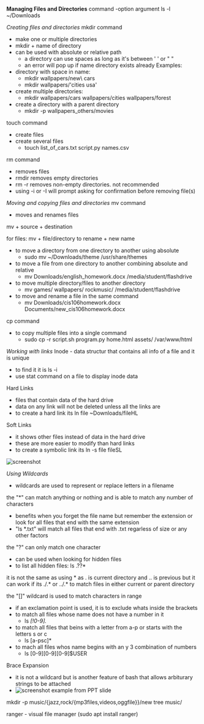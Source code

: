 **Managing Files and Directories**
command -option argument
ls       -l     ~/Downloads

*Creating files and directories*
mkdir command
* make one or multiple directories
* mkdir + name of directory
* can be used with absolute or relative path
  * a directory can use spaces as long as it's between ' ' or " "
  * an error will pop up if name directory exists already
Examples:
* directory with space in name: 
  * mkdir wallpapers/new\ cars
  * mkdir wallpapers/'cities usa'
* create multiple directories:
    * mkdir wallpapers/cars wallpapers/cities wallpapers/forest
* create a directory with a parent directory
  * mkdir -p wallpapers_others/movies

touch command 
* create files 
* create several files
  * touch list_of_cars.txt script.py names.csv

rm command 
* removes files
* rmdir removes empty directories
* rm -r removes non-empty directories. not recommended
* using -i or -I will prompt asking for confirmation before removing file(s)

*Moving and copying files and directories*
mv command
* moves and renames files

mv + source + destination

for files:
mv + file/directory to rename + new name 

* to move a directory from one directory to another using absolute
  * sudo mv ~/Downloads/theme /usr/share/themes
* to move a file from one directory to another combining absolute and relative
  * mv Downloads/english_homework.docx /media/student/flashdrive
* to move multiple directory/files to another directory
  * mv games/ wallpapers/ rockmusic/ /media/student/flashdrive
* to move and rename a file in the same command 
  * mv Downloads/cis106homework.docx Documents/new_cis106homework.docx

cp command
* to copy multiple files into a single command
  * sudo cp -r script.sh program.py home.html assets/ /var/www/html

*Working with links* 
Inode - data structur that contains all info of a file and it is unique
* to find it it is ls -i
* use stat command on a file to display inode data

Hard Links
* files that contain data of the hard drive
* data on any link will not be deleted unless all the links are
* to create a hard link its ln file ~Downloads/fileHL

Soft Links
* it shows other files instead of data in the hard drive
* these are more easier to modify than hard links
* to create a symbolic link its ln -s file fileSL

![screenshot](Screen%20Shot%202021-12-11%20at%207.01.37%20PM.png)

*Using Wildcards* 
* wildcards are used to represent or replace letters in a filename




the "*" can match anything or nothing and is able to match any number of characters
   * benefits when you forget the file name but remember the extension or look for all files that end with the same extension
 * "ls *.txt" will match all files that end with .txt regarless of size or any other factors

the "?" can only match one character
* can be used when looking for hidden files
* to list all hidden files: ls .??*

it is not the same as using * as . is current directory and .. is previous but it can work if its ./.* or ../.* to match files in either current or parent directory

the "[]" wildcard is used to match characters in range
* if an exclamation point is used, it is to exclude whats inside the brackets
* to match all files whose name does not have a number in it 
  * ls *[!0-9].*
* to match all files that beins with a letter from a-p or starts with the letters s or c
  * ls [a-psc]*
* to mach all files whos name begins with an y 3 combination of numbers 
  * ls [0-9][0-9][0-9]$USER

Brace Expansion
* it is not a wildcard but is another feature of bash that allows arbiturary strings to be attached
* ![screenshot example from PPT slide](Screen%20Shot%202021-12-11%20at%207.57.20%20PM.png)

mkdir -p music/{jazz,rock/{mp3files,videos,oggfile}}/new
tree music/

ranger - visual file manager (sudo apt install ranger)
